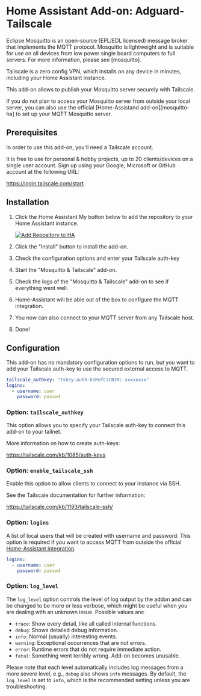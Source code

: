 # Home Assistant Add-on: Adguard-Tailscale

Eclipse Mosquitto is an open-source (EPL/EDL licensed) message broker that
implements the MQTT protocol. Mosquitto is lightweight and is suitable for use
on all devices from low power single board computers to full servers.
For more information, please see [mosquitto].

Tailscale is a zero config VPN, which installs on any device in minutes,
including your Home Assistant instance.

This add-on allows to publish your Mosquitto server securely with Tailscale.

If you do not plan to access your Mosquitto server from outside your local
server, you can also use the official [Home-Assistand add-on][mosquitto-ha]
to set up your MQTT Mosquitto server.

## Prerequisites

In order to use this add-on, you'll need a Tailscale account.

It is free to use for personal & hobby projects, up to 20 clients/devices on a
single user account. Sign up using your Google, Microsoft or GitHub account at
the following URL:

<https://login.tailscale.com/start>

## Installation

1. Click the Home Assistant My button below to add the repository to your Home
   Assistant instance.

   [![Add Repository to HA][my-ha-badge]][my-ha-url]

1. Click the "Install" button to install the add-on.
1. Check the configuration options and enter your Tailscale auth-key
1. Start the "Mosquitto & Tailscale" add-on.
1. Check the logs of the "Mosquitto & Tailscale" add-on to see
   if everything went well.
1. Home-Assistant will be able out of the box to configure the MQTT integration.
1. You now can also connect to your MQTT server from any Tailscale host.
1. Done!

## Configuration

This add-on has no mandatory configuration options to run, but you want to
add your Tailscale auth-key to use the secured external access to MQTT.

```yaml
tailscale_authkey: "tskey-auth-kSRnfC7CNTRL-xxxxxxxx"
logins:
  - username: user
    password: passwd
```

### Option: `tailscale_authkey`

This option allows you to specify your Tailscale auth-key to connect this
add-on to your tailnet.

More information on how to create auth-keys:

<https://tailscale.com/kb/1085/auth-keys>

### Option: `enable_tailscale_ssh`

Enable this option to allow clients to connect to your instance via SSH.

See the Tailscale documentation for further information:

<https://tailscale.com/kb/1193/tailscale-ssh/>

### Option: `logins`

A list of local users that will be created with username and password.
This option is required if you want to access MQTT from outside the official
[Home-Assistant integration][mosquitto-integration].

```yaml
logins:
  - username: user
    password: passwd
```

### Option: `log_level`

The `log_level` option controls the level of log output by the addon and can
be changed to be more or less verbose, which might be useful when you are
dealing with an unknown issue. Possible values are:

- `trace`: Show every detail, like all called internal functions.
- `debug`: Shows detailed debug information.
- `info`: Normal (usually) interesting events.
- `warning`: Exceptional occurrences that are not errors.
- `error`: Runtime errors that do not require immediate action.
- `fatal`: Something went terribly wrong. Add-on becomes unusable.

Please note that each level automatically includes log messages from a
more severe level, e.g., `debug` also shows `info` messages. By default,
the `log_level` is set to `info`, which is the recommended setting unless
you are troubleshooting.

[my-ha-badge]: https://my.home-assistant.io/badges/supervisor_add_addon_repository.svg
[my-ha-url]: https://my.home-assistant.io/redirect/supervisor_add_addon_repository/?repository_url=https%3A%2F%2Fgithub.com%2Felcajon%2Frepository-stable
[mosquitto-integration]: https://www.home-assistant.io/integrations/mqtt/
